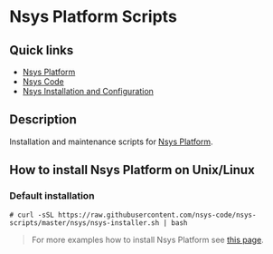 # Nsys Platform Scripts

## Quick links

* [Nsys Platform][1]
* [Nsys Code][2]
* [Nsys Installation and Configuration][3]

## Description

Installation and maintenance scripts for [Nsys Platform](https://nsys.org).

[1]: https://nsys.org
[2]: http://code.nsys.org
[3]: http://doc.nsys.org/display/NSYS/Nsys+Installation+and+Configuration

## How to install Nsys Platform on Unix/Linux

### Default installation

~~~~
# curl -sSL https://raw.githubusercontent.com/nsys-code/nsys-scripts/master/nsys/nsys-installer.sh | bash
~~~~

> For more examples how to install Nsys Platform see [this page](nsys/README.md).